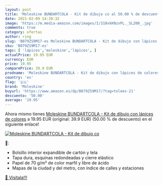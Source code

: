 ```yaml
---
layout: post
title: 'Moleskine BUNDARTCOLA - Kit de dibujo co al 50.00 % de descuento'
date: 2021-02-09 14:39:32
image: 'https://m.media-amazon.com/images/I/310xkKNzvPL._SL200_.jpg'
comments: true
category: ofertas
author: ring
slug: 'B079ZS9M17-es Moleskine BUNDARTCOLA - Kit de dibujo con lápices de colores'
sku: 'B079ZS9M17-es'
tags: [ 'lápices','moleskine','lápices', ]
actualPrice: 19.95 EUR
currency: EUR
price: 19.95
comparePrice: 39.9 EUR
prodname: 'Moleskine BUNDARTCOLA - Kit de dibujo con lápices de colores'
country: 'es'
flag: '🇪🇸'
brand: 'Moleskine'
buyurl: 'https://www.amazon.es/dp/B079ZS9M17/?tag=tolees-21'
descuento: '50.00'
average: '19.95'
---
```


Ahora mismo tienes [Moleskine BUNDARTCOLA - Kit de dibujo con lápices de colores](https://www.amazon.es/dp/B079ZS9M17/?tag=tolees-21) a 19.95 EUR (original: 39.9 EUR) (50.00 %  de descuento) en el siguiente enlace!

[![Moleskine BUNDARTCOLA - Kit de dibujo co](https://m.media-amazon.com/images/I/310xkKNzvPL._SL200_.jpg)](https://www.amazon.es/dp/B079ZS9M17/?tag=tolees-21)

🔎:

- Bolsillo interior expandible de cartón y tela
- Tapa dura, esquinas redondeadas y cierre elástico
- Papel de 70 g/m² de color marfil y libre de ácido
- Mapas de la ciudad y del metro, con índice de calles y estaciones

[🛒 Visítala!!!](https://www.amazon.es/dp/B079ZS9M17/?tag=tolees-21)

